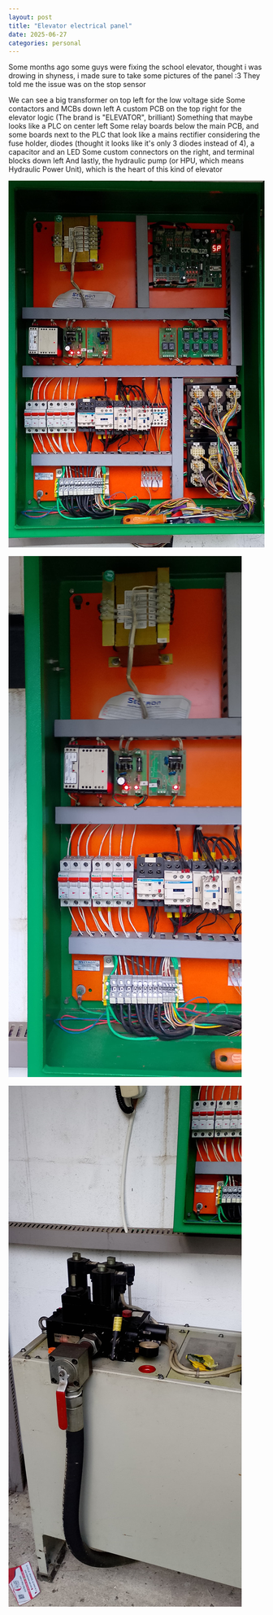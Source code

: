 ```yaml
---
layout: post
title: "Elevator electrical panel"
date: 2025-06-27
categories: personal
---
```


Some months ago some guys were fixing the school elevator, thought i was drowing in shyness, i made sure to take some pictures of the panel :3
They told me the issue was on the stop sensor
				
We can see a big transformer on top left for the low voltage side
Some contactors and MCBs down left
A custom PCB on the top right for the elevator logic (The brand is "ELEVATOR", brilliant)
Something that maybe looks like a PLC on center left
Some relay boards below the main PCB, and some boards next to the PLC that look like a mains rectifier considering the fuse holder, diodes (thought it looks like it's only 3 diodes instead of 4), a capacitor and an LED
Some custom connectors on the right, and terminal blocks down left
And lastly, the hydraulic pump (or HPU, which means Hydraulic Power Unit), which is the heart of this kind of elevator

![](/post-img/ElevatorPanelFull.jpg)

![](/post-img/ElevatorLeft.jpg)

![](/post-img/ElevatorHydraulics.jpg)